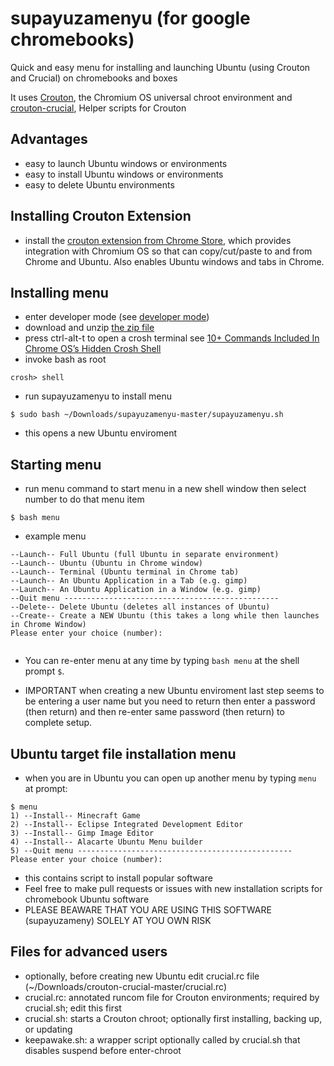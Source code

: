 # supayuzamenyu (for google chromebooks)
Quick and easy menu for installing and launching Ubuntu (using Crouton and Crucial) on chromebooks and boxes

It uses [Crouton](https://github.com/dnschneid/crouton), the Chromium OS universal chroot environment and [crouton-crucial](https://github.com/qrkourier/crouton-crucial), Helper scripts for Crouton

## Advantages
* easy to launch Ubuntu windows or environments
* easy to install Ubuntu windows or environments
* easy to delete Ubuntu environments

## Installing Crouton Extension
* install the [crouton extension from Chrome Store](https://goo.gl/OVQOEt), which provides integration with Chromium OS so that can copy/cut/paste to and from Chrome and Ubuntu.  Also enables Ubuntu windows and tabs in Chrome.

## Installing menu
* enter developer mode (see [developer mode](./developer_mode.md))
* download and unzip [the zip file](https://github.com/ezzye/supayuzamenyu/archive/master.zip)
* press ctrl-alt-t to open a crosh terminal see [10+ Commands Included In Chrome OS’s Hidden Crosh Shell](http://www.howtogeek.com/170648/10-commands-included-in-chrome-oss-hidden-crosh-shell/)
* invoke bash as root
```
crosh> shell
```
* run supayuzamenyu to install menu
```
$ sudo bash ~/Downloads/supayuzamenyu-master/supayuzamenyu.sh
```
* this opens a new Ubuntu enviroment

## Starting menu
* run menu command to start menu in a new shell window then select number to do that menu item
```
$ bash menu
```
* example menu

```
--Launch-- Full Ubuntu (full Ubuntu in separate environment)
--Launch-- Ubuntu (Ubuntu in Chrome window)
--Launch-- Terminal (Ubuntu terminal in Chrome tab)
--Launch-- An Ubuntu Application in a Tab (e.g. gimp)
--Launch-- An Ubuntu Application in a Window (e.g. gimp)
--Quit menu ------------------------------------------------
--Delete-- Delete Ubuntu (deletes all instances of Ubuntu)
--Create-- Create a NEW Ubuntu (this takes a long while then launches in Chrome Window)
Please enter your choice (number):


```
* You can re-enter menu at any time by typing `bash menu` at the shell prompt `$`.

* IMPORTANT when creating a new Ubuntu enviroment last step seems to be entering a user name but you need to return then enter a password (then return) and then re-enter same password (then return) to complete setup.  

## Ubuntu target file installation menu

* when you are in Ubuntu you can open up another menu by typing `menu` at prompt:

```
$ menu
1) --Install-- Minecraft Game
2) --Install-- Eclipse Integrated Development Editor
3) --Install-- Gimp Image Editor
4) --Install-- Alacarte Ubuntu Menu builder
5) --Quit menu ------------------------------------------------
Please enter your choice (number):
```
* this contains script to install popular software
* Feel free to make pull requests or issues with new installation scripts for chromebook Ubuntu software
* PLEASE BEAWARE THAT YOU ARE USING THIS SOFTWARE (supayuzameny) SOLELY AT YOU OWN RISK


## Files for advanced users
* optionally, before creating new Ubuntu edit crucial.rc file (~/Downloads/crouton-crucial-master/crucial.rc)
* crucial.rc: annotated runcom file for Crouton environments; required by crucial.sh; edit this first
* crucial.sh: starts a Crouton chroot; optionally first installing, backing up, or updating
* keepawake.sh: a wrapper script optionally called by crucial.sh that disables suspend before enter-chroot
